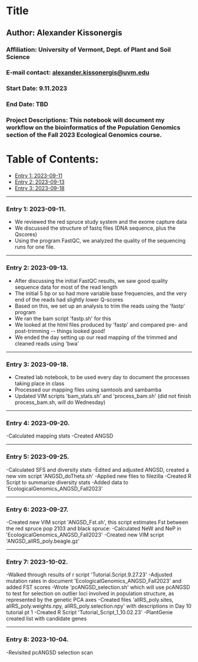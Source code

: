 # Title  

## Author: Alexander Kissonergis
### Affiliation: University of Vermont, Dept. of Plant and Soil Science
### E-mail contact: alexander.kissonergis@uvm.edu


### Start Date: 9.11.2023
### End Date: TBD
### Project Descriptions:   This notebook will document my workflow on the bioinformatics of the Population Genomics section of the Fall 2023 Ecological Genomics course.





# Table of Contents:   
* [Entry 1: 2023-09-11](#id-section1)
* [Entry 2: 2023-09-13](#id-section2)
* [Entry 3: 2023-09-18](#id-section3)


------    
<div id='id-section1'/>   


### Entry 1: 2023-09-11.   

- We reviewed the red spruce study system and the exome capture data
- We discussed the structure of fastq files (DNA sequence, plus the Qscores)
- Using the program FastQC, we analyzed the quality of the sequencing runs for one file.

------    
<div id='id-section2'/>   


### Entry 2: 2023-09-13.  

- After discussing the initial FastQC results, we saw good quality sequence data for most of the read length
- The initial 5 bp or so had more variable base frequencies, and the very end of the reads had slightly lower Q-scores
- Based on this, we set up an analysis to trim the reads using the 'fastp' program
- We ran the bam script 'fastp.sh' for this
- We looked at the html files produced by 'fastp' and compared pre- and post-trimming -- things looked good!
- We ended the day setting up our read mapping of the trimmed and cleaned reads using 'bwa'

------    
<div id='id-section3'/>   


### Entry 3: 2023-09-18.

- Created lab notebook, to be used every day to document the processes taking place in class
- Processed our mapping files using samtools and sambamba
- Updated VIM scripts 'bam_stats.sh' and 'process_bam.sh' (did not finish process_bam.sh, will do Wednesday)
------    
<div id='id-section4'/>  

### Entry 4: 2023-09-20.

-Calculated mapping stats
-Created ANGSD

------    
<div id='id-section5'/>  

### Entry 5: 2023-09-25.

-Calculated SFS and diversity stats
-Edited and adjusted ANGSD, created a new vim script 'ANGSD_doTheta.sh'
-Applied new files to filezilla
-Created R Script to summarize diversity stats
-Added data to 'EcologicalGenomics_ANGSD_Fall2023'

------    
<div id='id-section6'/>  

### Entry 6: 2023-09-27.

-Created new VIM script 'ANGSD_Fst.sh', this script estimates Fst between the red spruce pop 2103 and black spruce:
-Calculated NeW and NeP in 'EcologicalGenomics_ANGSD_Fall2023'
-Created new VIM script 'ANGSD_allRS_poly.beagle.gz'

------    
<div id='id-section7'/>  

### Entry 7: 2023-10-02.

-Walked through results of r script 'Tutorial.Script.9.27.23'
-Adjusted mutation rates in document 'EcologicalGenomics_ANGSD_Fall2023' and added FST scores
-Wrote 'pcANGSD_selection.sh' which will use pcANGSD to test for selection on outlier loci involved in population structure, as represented by the genetic PCA axes
-Created files 'allRS_poly.sites, allRS_poly.weights.npy, allRS_poly.selection.npy' with descriptions in Day 10 tutorial pt 1
-Created R Script 'Tutorial_Script_1_10.02.23'
-PlantGenie created list with candidate genes

------    
<div id='id-section8'/>  

### Entry 8: 2023-10-04.

-Revisited pcANGSD selection scan
